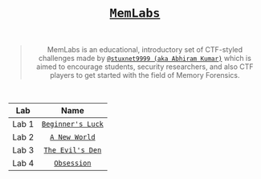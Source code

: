 <div align="center">

# [`MemLabs`](https://github.com/stuxnet999/MemLabs)
  
<br/>

> MemLabs is an educational, introductory set of CTF-styled challenges made by [`@stuxnet9999 (aka Abhiram Kumar)`](https://github.com/stuxnet999) which is aimed to encourage students, security researchers, and also CTF players to get started with the field of Memory Forensics.
  
<br/>
  
| Lab | Name |
| :-----: | :-: |
| Lab 1 | [`Beginner's Luck`](https://github.com/a3X3k/MemLabs/blob/main/Lab%201/readme.md) |
| Lab 2 | [`A New World`](https://github.com/a3X3k/MemLabs/blob/main/Lab%202/readme.md) |
| Lab 3 | [`The Evil's Den`](https://github.com/a3X3k/MemLabs/blob/main/Lab%203/readme.md) |
| Lab 4 | [`Obsession`](https://github.com/a3X3k/MemLabs/blob/main/Lab%204/readme.md) |
  
</div>

